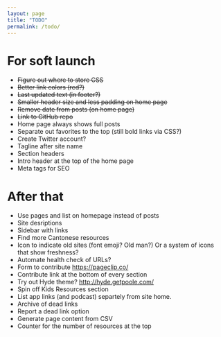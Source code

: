 ```yaml
---
layout: page
title: "TODO"
permalink: /todo/
---
```

# For soft launch

* ~~Figure out where to store CSS~~
* ~~Better link colors (red?)~~
* ~~Last updated text (in footer?)~~
* ~~Smaller header size and less padding on home page~~
* ~~Remove date from posts (on home page)~~
* ~~Link to GitHub repo~~
* Home page always shows full posts
* Separate out favorites to the top (still bold links via CSS?)
* Create Twitter account?
* Tagline after site name
* Section headers
* Intro header at the top of the home page
* Meta tags for SEO

# After that

* Use pages and list on homepage instead of posts
* Site desriptions
* Sidebar with links
* Find more Cantonese resources
* Icon to indicate old sites (font emoji? Old man?) Or a system of icons that show freshness?
* Automate health check of URLs?
* Form to contribute https://pageclip.co/
* Contribute link at the bottom of every section
* Try out Hyde theme? http://hyde.getpoole.com/
* Spin off Kids Resources section
* List app links (and podcast) separtely from site home.
* Archive of dead links
* Report a dead link option
* Generate page content from CSV
* Counter for the number of resources at the top
